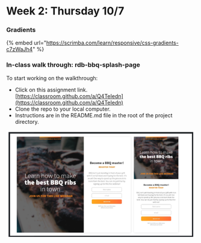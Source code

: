 # Week 2: Thursday 10/7

### Gradients

{% embed url="https://scrimba.com/learn/responsive/css-gradients-c7zWaJh4" %}

### In-class walk through: rdb-bbq-splash-page

To start working on the walkthrough:

* Click on this assignment link. [https://classroom.github.com/a/Q4TeIedn](https://classroom.github.com/a/Q4TeIedn)
* Clone the repo to your local computer.
* Instructions are in the README.md file in the root of the project directory.

![](../.gitbook/assets/image%20%2887%29.png)

